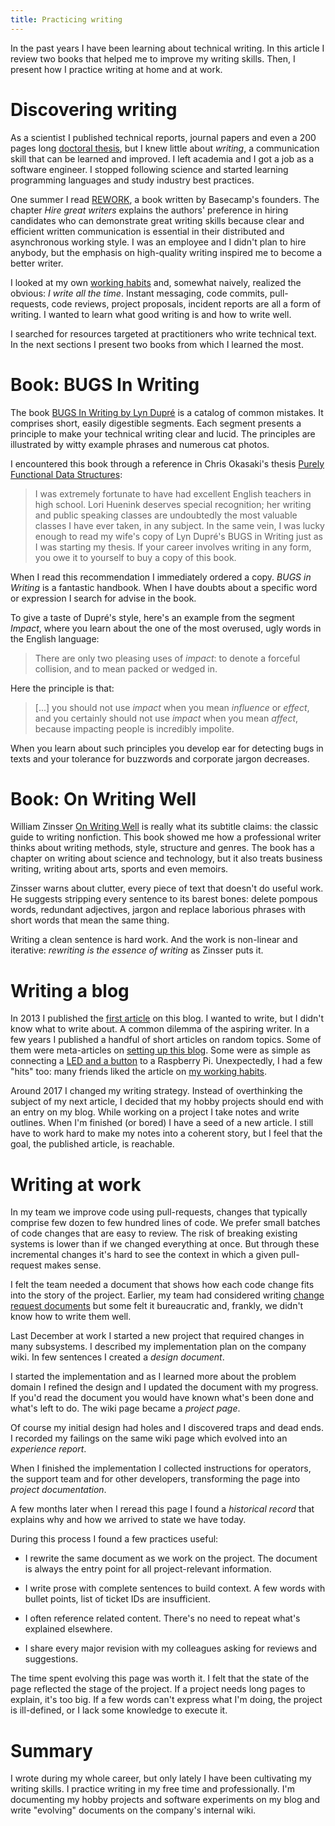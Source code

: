 ```yaml
---
title: Practicing writing
---
```


In the past years I have been learning about technical writing.  In this article
I review two books that helped me to improve my writing skills. Then, I present
how I practice writing at home and at work.

# Discovering writing

As a scientist I published technical reports, journal papers and even a 200
pages long [doctoral thesis][Thesis], but I knew little about _writing_, a
communication skill that can be learned and improved.  I left academia and I
got a job as a software engineer.  I stopped following science and started
learning programming languages and study industry best practices.

One summer I read [REWORK][Rework], a book written by Basecamp's founders.  The
chapter _Hire great writers_ explains the authors' preference in hiring
candidates who can demonstrate great writing skills because clear and efficient
written communication is essential in their distributed and asynchronous
working style.  I was an employee and I didn't plan to hire anybody, but the
emphasis on high-quality writing inspired me to become a better writer.

I looked at my own [working habits]({filename}2016-07-20-Working-habits.rst)
and, somewhat naively, realized the obvious: _I write all the time_.  Instant
messaging, code commits, pull-requests, code reviews, project proposals,
incident reports are all a form of writing.  I wanted to learn what good
writing is and how to write well.

I searched for resources targeted at  practitioners who write technical text.
In the next sections I present two books from which I learned the most.

# Book: BUGS In Writing

The book [BUGS In Writing by Lyn Dupré][BUGSinWriting] is a catalog of common
mistakes.  It comprises short, easily digestible segments.  Each segment
presents a principle to make your technical writing clear and lucid.  The
principles are illustrated by witty example phrases and numerous cat photos.

I encountered this book through a reference in Chris Okasaki's thesis [Purely
Functional Data Structures][OkasakiThesis]:

> I was extremely fortunate to have had excellent English teachers in high
> school. Lori Huenink deserves special recognition; her writing and public
> speaking classes are undoubtedly the most valuable classes I have ever taken,
> in any subject. In the same vein, I was lucky enough to read my wife's copy
> of Lyn Dupré's BUGS in Writing just as I was starting my thesis. If your
> career involves writing in any form, you owe it to yourself to buy a copy of
> this book.

When I read this recommendation I immediately ordered a copy.  _BUGS in
Writing_ is a fantastic handbook.  When I have doubts about a specific word or
expression I search for advise in the book.

To give a taste of Dupré's style, here's an example from the segment _Impact_,
where you learn about the one of the most overused, ugly words in the English
language:

> There are only two pleasing uses of _impact_: to denote a forceful collision,
> and to mean packed or wedged in.

Here the principle is that:

> [...] you should not use _impact_ when you mean _influence_ or _effect_, and
> you certainly should not use _impact_ when you mean _affect_, because
> impacting people is incredibly impolite.

When you learn about such principles you develop ear for detecting bugs in
texts and your tolerance for buzzwords and corporate jargon decreases.

# Book: On Writing Well

William Zinsser [On Writing Well][WritingWell] is really what its subtitle
claims: the classic guide to writing nonfiction.  This book showed me how a
professional writer thinks about writing methods, style, structure and genres.
The book has a chapter on writing about science and technology, but it also
treats business writing, writing about arts, sports and even memoirs.

Zinsser warns about clutter, every piece of text that doesn't do useful work.
He suggests stripping every sentence to its barest bones: delete pompous words,
redundant adjectives, jargon and replace laborious phrases with short words
that mean the same thing.

Writing a clean sentence is hard work.  And the work is non-linear and
iterative: _rewriting is the essence of writing_ as Zinsser puts it.

# Writing a blog

In 2013 I published the [first article][PostHello] on this blog. I wanted to
write, but I didn't know what to write about.  A common dilemma of the aspiring
writer.  In a few years I published a handful of short articles on random
topics.  Some of them were meta-articles on [setting up this
blog][PostPelican].  Some were as simple as connecting a [LED and a
button][PostLED] to a Raspberry Pi.  Unexpectedly, I had a few "hits" too: many
friends liked the article on [my working habits][PostWorkingHabits].

Around 2017 I changed my writing strategy.  Instead of overthinking the subject
of my next article, I decided that my hobby projects should end with an entry
on my blog.  While working on a project I take notes and write outlines.  When
I'm finished (or bored) I have a seed of a new article.  I still have to work
hard to make my notes into a coherent story, but I feel that the goal, the
published article, is reachable.

# Writing at work

In my team we improve code using pull-requests, changes that typically comprise
few dozen to few hundred lines of code.  We prefer small batches of code
changes that are easy to review.  The risk of breaking existing systems is
lower than if we changed everything at once.  But through these incremental
changes it's hard to see the context in which a given pull-request makes sense.

I felt the team needed a document that shows how each code change fits into the
story of the project.  Earlier, my team had considered writing [change request
documents][RFC] but some felt it bureaucratic and, frankly, we didn't know how to
write them well.

Last December at work I started a new project that required changes in many
subsystems.  I described my implementation plan on the company wiki.  In few
sentences I created a _design document_.

I started the implementation and as I learned more about the problem domain I
refined the design and I updated the document with my progress.  If you'd read
the document you would have known what's been done and what's left to do. The
wiki page became a _project page_.

Of course my initial design had holes and I discovered traps and dead ends.  I
recorded my failings on the same wiki page which evolved into an _experience
report_.

When I finished the implementation I collected instructions for operators, the
support team and for other developers, transforming the page into _project
documentation_.

A few months later when I reread this page I found a _historical record_ that
explains why and how we arrived to state we have today.

During this process I found a few practices useful:

* I rewrite the same document as we work on the project.  The document is
  always the entry point for all project-relevant information.

* I write prose with complete sentences to build context.  A few words with
  bullet points, list of ticket IDs are insufficient.

* I often reference related content.  There's no need to repeat what's
  explained elsewhere.

* I share every major revision with my colleagues asking for reviews and
  suggestions.

The time spent evolving this page was worth it.  I felt that the state of the
page reflected the stage of the project.  If a project needs long pages to
explain, it's too big.  If a few words can't express what I'm doing, the
project is ill-defined, or I lack some knowledge to execute it.

# Summary

I wrote during my whole career, but only lately I have been cultivating my
writing skills.  I practice writing in my free time and professionally.  I'm
documenting my hobby projects and software experiments on my blog and write
"evolving" documents on the company's internal wiki.

[BUGSinWriting]: https://www.amazon.com/BUGS-Writing-Revised-Guide-Debugging/dp/020137921X
[OkasakiThesis]: https://www.cs.cmu.edu/~rwh/theses/okasaki.pdf
[PostHello]: {filename}2013-03-06-hello-world.rst
[PostLED]: {filename}2013-06-26-Led-and-button.rst
[PostPelican]: {filename}2013-03-08-Pelican.rst
[PostWorkingHabits]: {filename}2016-07-20-Working-habits.rst
[Rework]: https://basecamp.com/books/rework
[Thesis]: https://infoscience.epfl.ch/record/186309
[WritingWell]: https://www.amazon.com/Writing-Well-Classic-Guide-Nonfiction/dp/0060891548
[RFC]: https://en.wikipedia.org/wiki/Change_request
